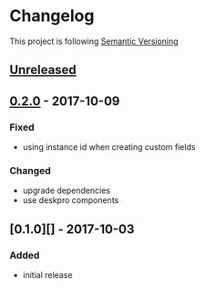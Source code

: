# Changelog

This project is following [Semantic Versioning](http://semver.org)

## [Unreleased][]

## [0.2.0][] - 2017-10-09

### Fixed

 - using instance id when creating custom fields

### Changed

 - upgrade dependencies
 - use deskpro components 

## [0.1.0][] - 2017-10-03

### Added

 - initial release



[Unreleased]: https://github.com/DeskproApps/app-installer/compare/v0.2.0...HEAD
[0.2.0]: https://github.com/DeskproApps/app-installer/compare/v0.1.0...v0.2.0